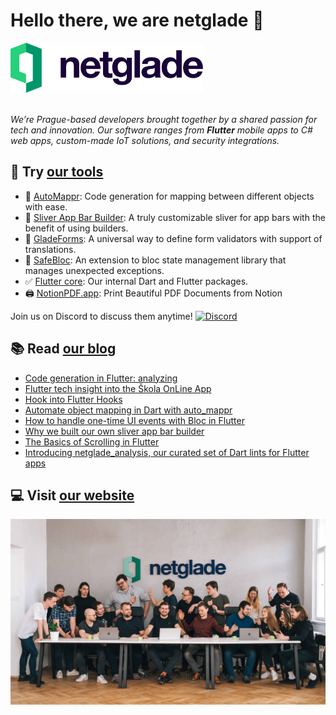 # Hello there, we are netglade 🚀

<a href="https://netglade.com/en">
  <picture >
    <source media="(prefers-color-scheme: dark)" height='80px' srcset="https://raw.githubusercontent.com/netglade/.github/main/assets/netglade_logo_light.png">
    <source media="(prefers-color-scheme: light)" height='80px' srcset="https://raw.githubusercontent.com/netglade/.github/main/assets/netglade_logo_dark.png">
    <img alt="netglade" height='80px' src="https://raw.githubusercontent.com/netglade/.github/main/assets/netglade_logo_dark.png">
  </picture>
</a>

_<br/>We’re Prague-based developers brought together by a shared passion for tech and innovation. Our software ranges from __Flutter__ mobile apps to C# web apps, custom-made IoT solutions, and security integrations._

## 🚀 Try [our tools][pub_link]

- 🐙 [AutoMappr][package_auto_mappr]: Code generation for mapping between different objects with ease.
- 📱 [Sliver App Bar Builder][package_sliver_app_bar_builder]: A truly customizable sliver for app bars with the benefit of using builders.
- 📝 [GladeForms][package_glade_forms]: A universal way to define form validators with support of translations.
- 🦺 [SafeBloc][package_safe_bloc]: An extension to bloc state management library that manages unexpected exceptions.
- ✅ [Flutter core][package_flutter_core]: Our internal Dart and Flutter packages.
- 🖨️ [NotionPDF.app](https://notionpdf.app): Print Beautiful PDF Documents from Notion

Join us on Discord to discuss them anytime! [![Discord][discord_badge]][discord_badge_link]

## 📚 Read [our blog][blog_link]

- [Code generation in Flutter: analyzing](https://www.netglade.com/en/blog/code-generation-flutter-analyzing)
- [Flutter tech insight into the Škola OnLine App](https://www.netglade.com/en/blog/flutter-tech-insight-skola-online-app)
- [Hook into Flutter Hooks](https://www.netglade.com/en/blog/hook-into-flutter-hooks)
- [Automate object mapping in Dart with auto_mappr](https://www.netglade.com/en/blog/object-mapping-dart-flutter)
- [How to handle one-time UI events with Bloc in Flutter](https://www.netglade.com/en/blog/flutter-events-bloc-side-effect)
- [Why we built our own sliver app bar builder](https://www.netglade.com/en/blog/sliver-app-bar-builder-for-flutter)
- [The Basics of Scrolling in Flutter](https://www.netglade.com/en/blog/the-basics-of-scrolling-in-flutter-slivers)
- [Introducing netglade_analysis, our curated set of Dart lints for Flutter apps](https://www.netglade.com/en/blog/fluter-apps-linter-dart-netglade_analysis)

## 💻 Visit [our website][web_link]

![Holy NetGlade team](https://raw.githubusercontent.com/netglade/.github/main/assets/holy_netglade_team.jpg)



[web_link]: https://netglade.com/en
[blog_link]: https://netglade.com/en/blog
[pub_link]: https://pub.dev/publishers/netglade.cz/packages

[package_auto_mappr]: https://github.com/netglade/auto_mappr
[package_flutter_core]: https://github.com/netglade/flutter_core
[package_sliver_app_bar_builder]: https://github.com/netglade/sliver_app_bar_builder
[package_glade_forms]: https://github.com/netglade/glade_forms
[package_safe_bloc]: https://github.com/netglade/safe_bloc

[discord_badge]: https://img.shields.io/discord/1091460081054400532.svg?logo=discord&color=blue
[discord_badge_link]: https://discord.gg/sJfBBuDZy4
